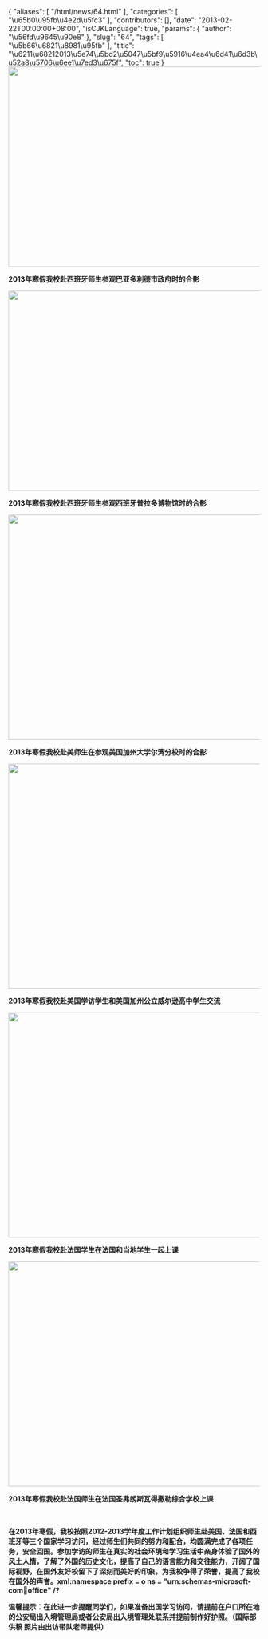 {
    "aliases": [
        "/html/news/64.html"
    ],
    "categories": [
        "\u65b0\u95fb\u4e2d\u5fc3"
    ],
    "contributors": [],
    "date": "2013-02-22T00:00:00+08:00",
    "isCJKLanguage": true,
    "params": {
        "author": "\u56fd\u9645\u90e8"
    },
    "slug": "64",
    "tags": [
        "\u5b66\u6821\u8981\u95fb"
    ],
    "title": "\u6211\u68212013\u5e74\u5bd2\u5047\u5bf9\u5916\u4ea4\u6d41\u6d3b\u52a8\u5706\u6ee1\u7ed3\u675f",
    "toc": true
}
**<img
    src="https://cdn.tfls.online/mirror/full/bc4b981edaad3b38638ea1ef9bc5eb72f69a4fee.jpg"
    style="display:block;margin-left:auto;margin-right:auto;"
    decoding="async"
    fetchpriority="auto"
    loading="lazy"
    height="400"
    width="600"
/>**

**2013年寒假我校赴西班牙师生参观巴亚多利德市政府时的合影**

**<img
    src="https://cdn.tfls.online/mirror/full/279c4949d5c5fceaee98b9d6635c532878903083.jpg"
    style="display:block;margin-left:auto;margin-right:auto;"
    decoding="async"
    fetchpriority="auto"
    loading="lazy"
    height="400"
    width="600"
/>**

**2013年寒假我校赴西班牙师生参观西班牙普拉多博物馆时的合影**

**<img
    src="https://cdn.tfls.online/mirror/full/feb6a3449729b41025a9740e370974dadedb3fee.jpg"
    style="display:block;margin-left:auto;margin-right:auto;"
    decoding="async"
    fetchpriority="auto"
    loading="lazy"
    height="450"
    width="600"
/>**

**2013年寒假我校赴美师生在参观美国加州大学尔湾分校时的合影**

**<img
    src="https://cdn.tfls.online/mirror/full/6d368cf9f99768eeb66799f96db617eea1392f3c.jpg"
    style="display:block;margin-left:auto;margin-right:auto;"
    decoding="async"
    fetchpriority="auto"
    loading="lazy"
    height="450"
    width="600"
/>**

**2013年寒假我校赴美国学访学生和美国加州公立威尔逊高中学生交流**

**<img
    src="https://cdn.tfls.online/mirror/full/d7aac68b5f333c4297d1738ee473d5db0a354f26.jpg"
    style="display:block;margin-left:auto;margin-right:auto;"
    decoding="async"
    fetchpriority="auto"
    loading="lazy"
    height="450"
    width="600"
/>**

**2013年寒假我校赴法国学生在法国和当地学生一起上课**

**<img
    src="https://cdn.tfls.online/mirror/full/50b7d17a239b2900f316d9b874f35d825396968f.jpg"
    style="display:block;margin-left:auto;margin-right:auto;"
    decoding="async"
    fetchpriority="auto"
    loading="lazy"
    height="450"
    width="600"
/>**

**2013年寒假我校赴法国师生在法国圣弗朗斯瓦得撒勒综合学校上课**

 

**在2013年寒假，我校按照2012-2013学年度工作计划组织师生赴美国、法国和西班牙等三个国家学习访问，经过师生们共同的努力和配合，均圆满完成了各项任务，安全回国。参加学访的师生在真实的社会环境和学习生活中亲身体验了国外的风土人情，了解了外国的历史文化，提高了自己的语言能力和交往能力，开阔了国际视野，在国外友好校留下了深刻而美好的印象，为我校争得了荣誉，提高了我校在国外的声誉。xml:namespace prefix = o ns = "urn:schemas-microsoft-com:office:office" /?**

**温馨提示：在此进一步提醒同学们，如果准备出国学习访问，请提前在户口所在地的公安局出入境管理局或者公安局出入境管理处联系并提前制作好护照。（国际部供稿 照片由出访带队老师提供）**


